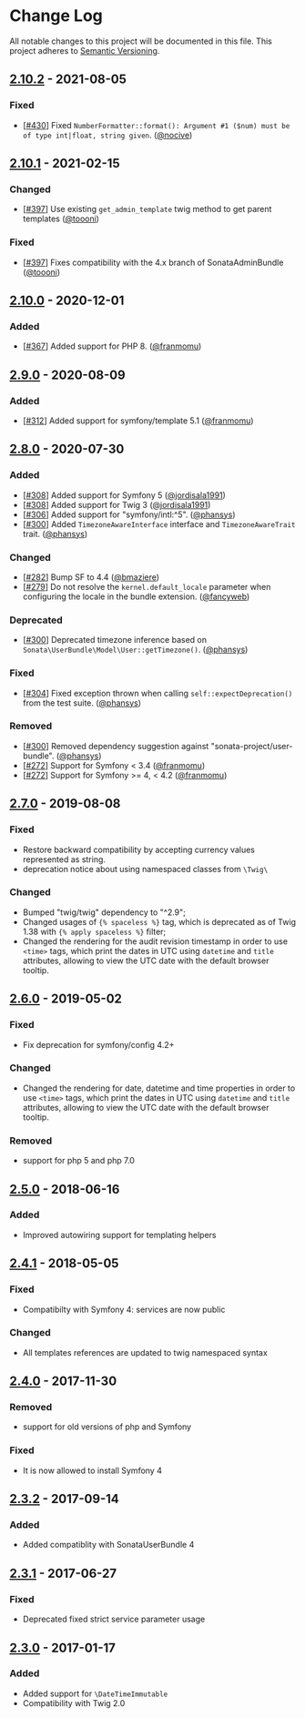 # Change Log
All notable changes to this project will be documented in this file.
This project adheres to [Semantic Versioning](http://semver.org/).

## [2.10.2](https://github.com/sonata-project/SonataIntlBundle/compare/2.10.1...2.10.2) - 2021-08-05
### Fixed
- [[#430](https://github.com/sonata-project/SonataIntlBundle/pull/430)] Fixed `NumberFormatter::format(): Argument #1 ($num) must be of type int|float, string given`. ([@nocive](https://github.com/nocive))

## [2.10.1](https://github.com/sonata-project/SonataIntlBundle/compare/2.10.0...2.10.1) - 2021-02-15
### Changed
- [[#397](https://github.com/sonata-project/SonataIntlBundle/pull/397)] Use existing `get_admin_template` twig method to get parent templates ([@toooni](https://github.com/toooni))

### Fixed
- [[#397](https://github.com/sonata-project/SonataIntlBundle/pull/397)] Fixes compatibility with the 4.x branch of SonataAdminBundle ([@toooni](https://github.com/toooni))

## [2.10.0](https://github.com/sonata-project/SonataIntlBundle/compare/2.9.0...2.10.0) - 2020-12-01
### Added
- [[#367](https://github.com/sonata-project/SonataIntlBundle/pull/367)] Added support for PHP 8. ([@franmomu](https://github.com/franmomu))

## [2.9.0](https://github.com/sonata-project/SonataIntlBundle/compare/2.8.0...2.9.0) - 2020-08-09
### Added
- [[#312](https://github.com/sonata-project/SonataIntlBundle/pull/312)] Added support for symfony/template 5.1 ([@franmomu](https://github.com/franmomu))

## [2.8.0](https://github.com/sonata-project/SonataIntlBundle/compare/2.7.0...2.8.0) - 2020-07-30
### Added
- [[#308](https://github.com/sonata-project/SonataIntlBundle/pull/308)] Added
  support for Symfony 5 ([@jordisala1991](https://github.com/jordisala1991))
- [[#308](https://github.com/sonata-project/SonataIntlBundle/pull/308)] Added
  support for Twig 3 ([@jordisala1991](https://github.com/jordisala1991))
- [[#306](https://github.com/sonata-project/SonataIntlBundle/pull/306)] Added
  support for "symfony/intl:^5". ([@phansys](https://github.com/phansys))
- [[#300](https://github.com/sonata-project/SonataIntlBundle/pull/300)] Added
  `TimezoneAwareInterface` interface and `TimezoneAwareTrait` trait.
([@phansys](https://github.com/phansys))

### Changed
- [[#282](https://github.com/sonata-project/SonataIntlBundle/pull/282)] Bump SF
  to 4.4 ([@bmaziere](https://github.com/bmaziere))
- [[#279](https://github.com/sonata-project/SonataIntlBundle/pull/279)] Do not
  resolve the `kernel.default_locale` parameter when configuring the locale in
the bundle extension. ([@fancyweb](https://github.com/fancyweb))

### Deprecated
- [[#300](https://github.com/sonata-project/SonataIntlBundle/pull/300)]
  Deprecated timezone inference based on
`Sonata\UserBundle\Model\User::getTimezone()`.
([@phansys](https://github.com/phansys))

### Fixed
- [[#304](https://github.com/sonata-project/SonataIntlBundle/pull/304)] Fixed
  exception thrown when calling `self::expectDeprecation()` from the test
suite. ([@phansys](https://github.com/phansys))

### Removed
- [[#300](https://github.com/sonata-project/SonataIntlBundle/pull/300)] Removed
  dependency suggestion against "sonata-project/user-bundle".
([@phansys](https://github.com/phansys))
- [[#272](https://github.com/sonata-project/SonataIntlBundle/pull/272)] Support
  for Symfony < 3.4 ([@franmomu](https://github.com/franmomu))
- [[#272](https://github.com/sonata-project/SonataIntlBundle/pull/272)] Support
  for Symfony >= 4, < 4.2 ([@franmomu](https://github.com/franmomu))

## [2.7.0](https://github.com/sonata-project/SonataIntlBundle/compare/2.6.0...2.7.0) - 2019-08-08

### Fixed
- Restore backward compatibility by accepting currency values represented as string.
- deprecation notice about using namespaced classes from `\Twig\`

### Changed

- Bumped "twig/twig" dependency to "^2.9";
- Changed usages of `{% spaceless %}` tag, which is deprecated as of Twig 1.38 with `{% apply spaceless %}` filter;
- Changed the rendering for the audit revision timestamp in order to use
  `<time>` tags, which print the dates in UTC using `datetime` and `title`
attributes, allowing to view the UTC date with the default browser tooltip.

## [2.6.0](https://github.com/sonata-project/SonataIntlBundle/compare/2.5.0...2.6.0) - 2019-05-02
### Fixed
- Fix deprecation for symfony/config 4.2+

### Changed
- Changed the rendering for date, datetime and time properties in order to use
  `<time>` tags, which print the dates in UTC using `datetime` and `title`
attributes, allowing to view the UTC date with the default browser tooltip.

### Removed
- support for php 5 and php 7.0

## [2.5.0](https://github.com/sonata-project/SonataIntlBundle/compare/2.4.1...2.5.0) - 2018-06-16
### Added
- Improved autowiring support for templating helpers

## [2.4.1](https://github.com/sonata-project/SonataIntlBundle/compare/2.4.0...2.4.1) - 2018-05-05
### Fixed
- Compatibilty with Symfony 4: services are now public

### Changed
- All templates references are updated to twig namespaced syntax

## [2.4.0](https://github.com/sonata-project/SonataIntlBundle/compare/2.3.2...2.4.0) - 2017-11-30
### Removed
- support for old versions of php and Symfony

### Fixed
- It is now allowed to install Symfony 4

## [2.3.2](https://github.com/sonata-project/SonataIntlBundle/compare/2.3.1...2.3.2) - 2017-09-14
### Added
- Added compatiblity with SonataUserBundle 4

## [2.3.1](https://github.com/sonata-project/SonataIntlBundle/compare/2.3.0...2.3.1) - 2017-06-27
### Fixed
- Deprecated fixed strict service parameter usage

## [2.3.0](https://github.com/sonata-project/SonataIntlBundle/compare/2.2.4...2.3.0) - 2017-01-17
### Added
- Added support for `\DateTimeImmutable`
- Compatibility with Twig 2.0
